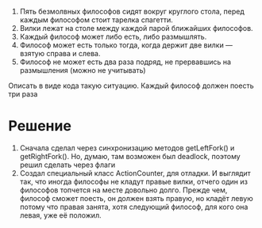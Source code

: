 1. Пять безмолвных философов сидят вокруг круглого стола, перед каждым философом стоит тарелка спагетти.
2. Вилки лежат на столе между каждой парой ближайших философов.
3. Каждый философ может либо есть, либо размышлять.
4. Философ может есть только тогда, когда держит две вилки — взятую справа и слева.
5. Философ не может есть два раза подряд, не прервавшись на размышления (можно не учитывать)

Описать в виде кода такую ситуацию. Каждый философ должен поесть три раза

# Решение
1) Сначала сделал через синхронизацию методов getLeftFork() и getRightFork(). 
Но, думаю, там возможен был deadlock, поэтому решил сделать через флаги
2) Создал специальный класс ActionCounter, для отладки. И выглядит так, 
что иногда философы не кладут правые вилки, отчего один из философов топчется на месте 
довольно долго. Прежде чем, философ сможет поесть, он должен взять правую, но кладёт 
левую потому что правая занята, хотя следующий философ, для кого она левая, уже её положил.  
